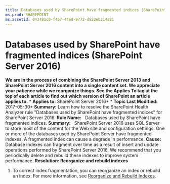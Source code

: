 ```yaml
---
title: Databases used by SharePoint have fragmented indices (SharePoint Server 2016)
ms.prod: SHAREPOINT
ms.assetid: 043481c0-f467-44ed-9772-d822eb314a81
---
```



# Databases used by SharePoint have fragmented indices (SharePoint Server 2016)
 **We are in the process of combining the SharePoint Server 2013 and SharePoint Server 2016 content into a single content set. We appreciate your patience while we reorganize things. See the Applies To tag at the top of each article to find out which version of SharePoint an article applies to.** * **Applies to:** SharePoint Server 2016*  * **Topic Last Modified:** 2017-05-30* **Summary:** Learn how to resolve the SharePoint Health Analyzer rule "Databases used by SharePoint have fragmented indices" for SharePoint Server 2016. **Rule Name:**   Databases used by SharePoint have fragmented indices. **Summary:**   SharePoint Server 2016 uses SQL Server to store most of the content for the Web site and configuration settings. One or more of the databases used by SharePoint Server have fragmented indexes. A fragmented index can cause a degrade in performance. **Cause:**   Database indexes can fragment over time as a result of insert and update operations performed by SharePoint Server 2016. We recommend that you periodically delete and rebuild these indexes to improve system performance. **Resolution: Reorganize and rebuild indexes**
1. To correct index fragmentation, you can reorganize an index or rebuild an index. For more information, see  [Reorganize and Rebuild Indexes](http://go.microsoft.com/fwlink/?LinkID=780583&amp;clcid=0x409).
    
  

